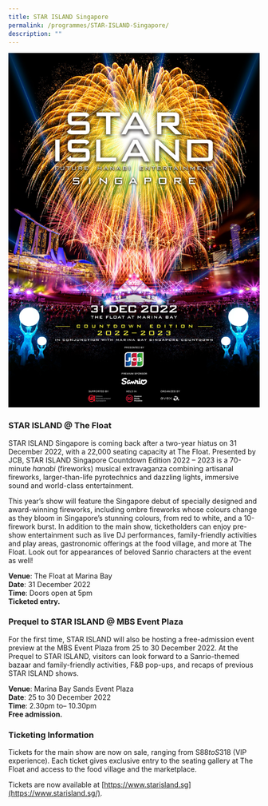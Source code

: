 ```yaml
---
title: STAR ISLAND Singapore
permalink: /programmes/STAR-ISLAND-Singapore/
description: ""
---
```

![Star Island](/images/KV_0918.jpeg)

  

### STAR ISLAND @ The Float

STAR ISLAND Singapore is coming back after a two-year hiatus on 31 December 2022, with a 22,000 seating capacity at The Float. Presented by JCB, STAR ISLAND Singapore Countdown Edition 2022 – 2023 is a 70-minute _hanabi_ (fireworks) musical extravaganza combining artisanal fireworks, larger-than-life pyrotechnics and dazzling lights, immersive sound and world-class entertainment.

This year’s show will feature the Singapore debut of specially designed and award-winning fireworks, including ombre fireworks whose colours change as they bloom in Singapore’s stunning colours, from red to white, and a 10-firework burst. In addition to the main show, ticketholders can enjoy pre-show entertainment such as live DJ performances, family-friendly activities and play areas, gastronomic offerings at the food village, and more at The Float. Look out for appearances of beloved Sanrio characters at the event as well!

**Venue**: The Float at Marina Bay <br>
**Date**: 31 December 2022 <br>
**Time**: Doors open at 5pm <br>
**Ticketed entry.**

### Prequel to STAR ISLAND @ MBS Event Plaza

For the first time, STAR ISLAND will also be hosting a free-admission event preview at the MBS Event Plaza from 25 to 30 December 2022. At the Prequel to STAR ISLAND, visitors can look forward to a Sanrio-themed bazaar and family-friendly activities, F&B pop-ups, and recaps of previous STAR ISLAND shows.

**Venue**: Marina Bay Sands Event Plaza <br>
**Date**: 25 to 30 December 2022 <br>
**Time**: 2.30pm to– 10.30pm <br>
**Free admission.**

### Ticketing Information

Tickets for the main show are now on sale, ranging from S$88 to S$318 (VIP experience). Each ticket gives exclusive entry to the seating gallery at The Float and access to the food village and the marketplace.

Tickets are now available at [https://www.starisland.sg](https://www.starisland.sg/).
